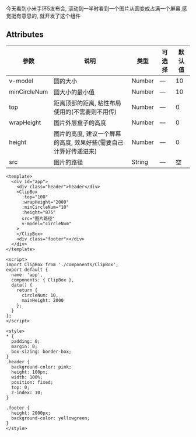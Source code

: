 今天看到小米手环5发布会, 滚动到一半时看到一个图片从圆变成占满一个屏幕,感觉挺有意思的, 就开发了这个组件

## Attributes
| 参数    | 说明               | 类型            | 可选择 | 默认值 |
| ------- | ------------------ | --------------- | ------ | ------ |
| v-model | 圆的大小 | Number | —     | 10     |
| minCircleNum | 圆大小的最小值 | Number | —     | 10     |
| top | 距离顶部的距离, 粘性布局使用的(不需要则不用传) | Number | —     | 0     |
| wrapHeight | 图片外层盒子的高度 | Number | —     | 0     |
| height | 图片的高度, 建议一个屏幕的高度, 效果好些(需要自己计算好传递进来) | Number | —     | 0     |
| src | 图片的路径 | String | —     | 空     |



```
<template>
  <div id="app">
    <div class="header">header</div>
    <ClipBox
      :top="100"
      :wrapHeight="2000"
      :minCircleNum="10"
      :height="875"
      src="图片路径"
      v-model="circleNum"
    >
    </ClipBox>
    <div class="footer"></div>
  </div>
</template>

<script>
import ClipBox from './components/ClipBox';
export default {
  name: 'app',
  components: { ClipBox },
  data() {
    return {
      circleNum: 10,
      mainHeight: 2000
    };
  }
};
</script>

<style>
* {
  padding: 0;
  margin: 0;
  box-sizing: border-box;
}
.header {
  background-color: pink;
  height: 100px;
  width: 100%;
  position: fixed;
  top: 0;
  z-index: 10;
}

.footer {
  height: 2000px;
  background-color: yellowgreen;
}
</style>

